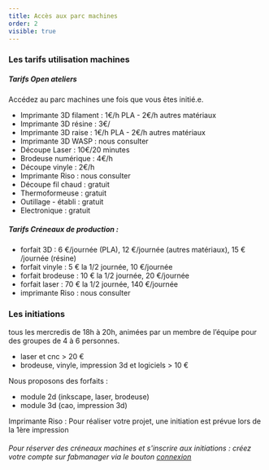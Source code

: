 ```yaml
---
title: Accès aux parc machines
order: 2
visible: true
---
```

### Les tarifs utilisation machines
##### Tarifs Open ateliers

Accédez au parc machines une fois que vous êtes initié.e.

* Imprimante 3D filament : 1€/h PLA - 2€/h autres matériaux
* Imprimante 3D résine : 3€/
* Imprimante 3D raise : 1€/h PLA - 2€/h autres matériaux
* Imprimante 3D WASP : nous consulter
* Découpe Laser : 10€/20 minutes
* Brodeuse numérique : 4€/h
* Découpe vinyle : 2€/h
* Imprimante Riso : nous consulter
* Découpe fil chaud : gratuit
* Thermoformeuse : gratuit
* Outillage - établi : gratuit
* Electronique : gratuit

##### Tarifs Créneaux de production : 
* forfait 3D : 6 €/journée (PLA), 12 €/journée (autres matériaux), 15 € /journée (résine)
* forfait vinyle : 5 € la 1/2 journée, 10 €/journée
* forfait brodeuse : 10 € la 1/2 journée, 20 €/journée
* forfait laser : 70 € la 1/2 journée, 140 €/journée
* imprimante Riso : nous consulter

### Les initiations
tous les mercredis de 18h à 20h, animées par un membre de
l’équipe pour des groupes de 4 à 6 personnes.
* laser et cnc > 20 €
* brodeuse, vinyle, impression 3d et logiciels > 10 €

Nous proposons des forfaits : 
* module 2d (inkscape, laser, brodeuse)
* module 3d (cao, impression 3d)

Imprimante Riso : Pour réaliser votre projet, une initiation est prévue lors de la
1ère impression

###### Pour réserver des créneaux machines et s'inscrire aux initiations : créez votre compte sur fabmanager via le bouton [connexion](https://fabmanager.lafun.fr/#!/)

